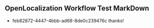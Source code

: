 ## OpenLocalization Workflow Test MarkDown
* feb82872-4447-4bbb-ad68-8de0c239476c thanks!

<!--HONumber=Sep16_HO1-->


